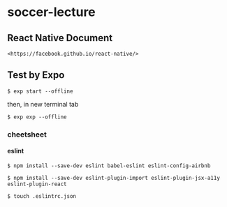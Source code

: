 # soccer-lecture

## React Native Document

    <https://facebook.github.io/react-native/>

## Test by Expo

    $ exp start --offline

then, in new terminal tab

    $ exp exp --offline

### cheetsheet

#### eslint

    $ npm install --save-dev eslint babel-eslint eslint-config-airbnb

    $ npm install --save-dev eslint-plugin-import eslint-plugin-jsx-a11y eslint-plugin-react

    $ touch .eslintrc.json

